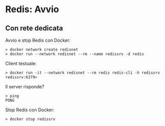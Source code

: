 Redis: Avvio
============

Con rete dedicata
-----------------

Avvio e stop Redis con Docker:

	> docker network create redisnet
	> docker run --network redisnet --rm --name redissrv -d redis

Client testuale:

	> docker run -it --network redisnet --rm redis redis-cli -h redissrv
    redissrv:6379>
	
Il server risponde?

	> ping
	PONG
	
Stop Redis con Docker:

    > docker stop redissrv	